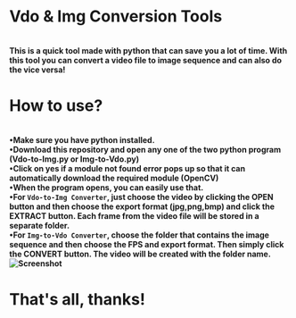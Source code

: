 # Vdo & Img Conversion Tools
<br><b>This is a quick tool made with python that can save you a lot of time. With this tool you can convert a video file to image sequence and can also do the vice versa!
</br>
# How to use?
<br>•Make sure you have python installed.
<br>•Download this repository and open any one of the two python program (Vdo-to-Img.py or Img-to-Vdo.py)
<br>•Click on yes if a module not found error pops up so that it can automatically download the required module (OpenCV)
<br>•When the program opens, you can easily use that.
<br>•For `Vdo-to-Img Converter`, just choose the video by clicking the OPEN button and then choose the export format (jpg,png,bmp) and click the EXTRACT button. Each frame from the video file will be stored in a separate folder.
<br>•For `Img-to-Vdo Converter`, choose the folder that contains the image sequence and then choose the FPS and export format. Then simply click the CONVERT button. The video will be created with the folder name.
![Screenshot](https://user-images.githubusercontent.com/89206401/147414460-647c5165-6a28-4971-8bee-74922fff4cd6.png)
# That's all, thanks!
